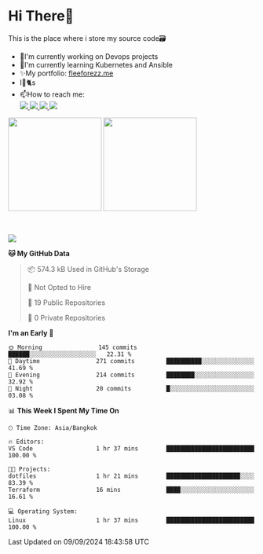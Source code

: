 # Hi There👋

This is the place where i store my source code🗃️
<ul>
    <li>🔭I'm currently working on Devops projects</li>
    <li>🌿I'm currently learning Kubernetes and Ansible</li>
    <li>✨My portfolio: <a href="https://fleeforezz.me" target="_blank">fleeforezz.me</a> </li>
    <li>I💖🐈s</li>
    <li>📫How to reach me: </li>
    <a href="https://www.facebook.com/profile.php?id=100091778170480" target="_blank">
        <img src="https://img.shields.io/badge/Facebook-1877F2?style=for-the-badge&logo=facebook&logoColor=white">
    </a>
    <a href="https://www.instagram.com/tmn_nhat/" target="_blank">
        <img src="https://img.shields.io/badge/Instagram-E4405F?style=for-the-badge&logo=instagram&logoColor=white">
    </a>
    <a href="https://www.linkedin.com/in/nh%E1%BA%ADt-tr%C6%B0%C6%A1ng-420723278/" target="_blank">
        <img src="https://img.shields.io/badge/LinkedIn-0077B5?style=for-the-badge&logo=linkedin&logoColor=white">
    </a>
    <a href="https://fleeforezz.me" target="_blank">
        <img src="https://img.shields.io/badge/🦄 Portfolio-e0e0e0?style=for-the-badge&logo=&logoColor=080A13">
    </a>
</ul>

<div>
    <img height="190em" align="center" src="https://github-readme-stats.vercel.app/api?username=Fleeforezz&show_icons=true&theme=radical" />
    <img height="190em" align="center" src="https://github-readme-stats.vercel.app/api/top-langs/?username=fleeforezz&layout=compact&theme=nightowl" />
</div>
<br></br>
<p align="left">
  <a href="https://skillicons.dev">
    <img src="https://skillicons.dev/icons?i=aws,git,kubernetes,docker,terraform,jenkins,gitlab,ansible,grafana,bash,nginx" />
  </a>
</p>

<!--START_SECTION:waka-->
**🐱 My GitHub Data** 

> 📦 574.3 kB Used in GitHub's Storage 
 > 
> 🚫 Not Opted to Hire
 > 
> 📜 19 Public Repositories 
 > 
> 🔑 0 Private Repositories 
 > 
**I'm an Early 🐤** 

```text
🌞 Morning                145 commits         ██████░░░░░░░░░░░░░░░░░░░   22.31 % 
🌆 Daytime                271 commits         ██████████░░░░░░░░░░░░░░░   41.69 % 
🌃 Evening                214 commits         ████████░░░░░░░░░░░░░░░░░   32.92 % 
🌙 Night                  20 commits          █░░░░░░░░░░░░░░░░░░░░░░░░   03.08 % 
```


📊 **This Week I Spent My Time On** 

```text
🕑︎ Time Zone: Asia/Bangkok

🔥 Editors: 
VS Code                  1 hr 37 mins        █████████████████████████   100.00 % 

🐱‍💻 Projects: 
dotfiles                 1 hr 21 mins        █████████████████████░░░░   83.39 % 
Terraform                16 mins             ████░░░░░░░░░░░░░░░░░░░░░   16.61 % 

💻 Operating System: 
Linux                    1 hr 37 mins        █████████████████████████   100.00 % 
```


 Last Updated on 09/09/2024 18:43:58 UTC
<!--END_SECTION:waka-->